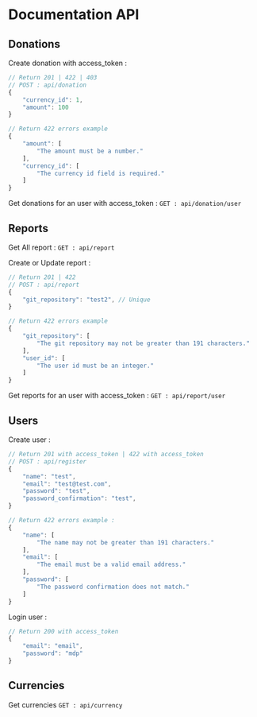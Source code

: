 # Documentation API

## Donations

Create donation with access_token : 
```javascript
// Return 201 | 422 | 403
// POST : api/donation
{
	"currency_id": 1,
	"amount": 100
}

// Return 422 errors example
{
    "amount": [
        "The amount must be a number."
    ],
    "currency_id": [
        "The currency id field is required."
    ]
}
```

Get donations for an user with access_token : 
`GET : api/donation/user`

## Reports

Get All report : 
`GET : api/report`

Create or Update report :
```javascript
// Return 201 | 422
// POST : api/report
{
	"git_repository": "test2", // Unique
}

// Return 422 errors example
{
    "git_repository": [
        "The git repository may not be greater than 191 characters."
    ],
    "user_id": [
        "The user id must be an integer."
    ]
}
```

Get reports for an user with access_token :
`GET : api/report/user`

## Users

Create user :
```javascript
// Return 201 with access_token | 422 with access_token
// POST : api/register
{
	"name": "test",
	"email": "test@test.com",
	"password": "test",
	"password_confirmation": "test",
}

// Return 422 errors example :
{
    "name": [
        "The name may not be greater than 191 characters."
    ],
    "email": [
        "The email must be a valid email address."
    ],
    "password": [
        "The password confirmation does not match."
    ]
}
```

Login user : 
```javascript
// Return 200 with access_token
{
	"email": "email",
	"password": "mdp"
}
```
## Currencies

Get currencies 
`GET : api/currency`
